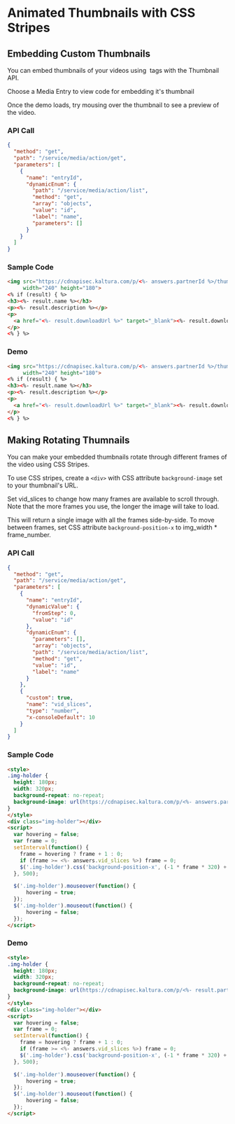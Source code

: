 <!--METADATA
{
  "sortOrder": 600,
  "tags": [
    "media"
  ],
  "keywords": [],
  "summary": "Create a gallery page with rotating dynamic thumbnails."
}
-->

# Animated Thumbnails with CSS Stripes


## Embedding Custom Thumbnails
You can embed thumbnails of your videos using <img> tags with the Thumbnail API.

Choose a Media Entry to view code for embedding it's thumbnail

Once the demo loads, try mousing over the thumbnail to see a preview of the video.

### API Call
```json
{
  "method": "get",
  "path": "/service/media/action/get",
  "parameters": [
    {
      "name": "entryId",
      "dynamicEnum": {
        "path": "/service/media/action/list",
        "method": "get",
        "array": "objects",
        "value": "id",
        "label": "name",
        "parameters": []
      }
    }
  ]
}
```
### Sample Code
```html
<img src="https://cdnapisec.kaltura.com/p/<%- answers.partnerId %>/thumbnail/entry_id/<%- answers.entryId %>/width/240/height/180"
     width="240" height="180">
<% if (result) { %>
<h3><%- result.name %></h3>
<p><%- result.description %></p>
<p>
  <a href="<%- result.downloadUrl %>" target="_blank"><%- result.downloadUrl %></a>
</p>
<% } %>


```
### Demo
```html
<img src="https://cdnapisec.kaltura.com/p/<%- answers.partnerId %>/thumbnail/entry_id/<%- answers.entryId %>/width/240/height/180"
     width="240" height="180">
<% if (result) { %>
<h3><%- result.name %></h3>
<p><%- result.description %></p>
<p>
  <a href="<%- result.downloadUrl %>" target="_blank"><%- result.downloadUrl %></a>
</p>
<% } %>


```

## Making Rotating Thumnails
You can make your embedded thumbnails rotate through different frames of the video using CSS Stripes.

To use CSS stripes, create a `<div>` with CSS attribute `background-image` set to your thumbnail's URL.

Set vid_slices to change how many frames are available to scroll through. Note that the more frames you use,
the longer the image will take to load.

This will return a single image with all the frames side-by-side. To move between frames, set CSS attribute `background-position-x`
to img_width * frame_number.



### API Call
```json
{
  "method": "get",
  "path": "/service/media/action/get",
  "parameters": [
    {
      "name": "entryId",
      "dynamicValue": {
        "fromStep": 0,
        "value": "id"
      },
      "dynamicEnum": {
        "parameters": [],
        "array": "objects",
        "path": "/service/media/action/list",
        "method": "get",
        "value": "id",
        "label": "name"
      }
    },
    {
      "custom": true,
      "name": "vid_slices",
      "type": "number",
      "x-consoleDefault": 10
    }
  ]
}
```
### Sample Code
```html
<style>
.img-holder {
  height: 180px;
  width: 320px;
  background-repeat: no-repeat;
  background-image: url(https://cdnapisec.kaltura.com/p/<%- answers.partnerId %>/thumbnail/entry_id/<%- answers.entryId %>/vid_slices/<%- answers.vid_slices %>/widget_id/0/type/2/width/320/height/180)
}
</style>
<div class="img-holder"></div>
<script>
  var hovering = false;
  var frame = 0;
  setInterval(function() {
    frame = hovering ? frame + 1 : 0;
    if (frame >= <%- answers.vid_slices %>) frame = 0;
    $('.img-holder').css('background-position-x', (-1 * frame * 320) + 'px');
  }, 500);

  $('.img-holder').mouseover(function() {
      hovering = true;
  });
  $('.img-holder').mouseout(function() {
      hovering = false;
  });
</script>
```
### Demo
```html
<style>
.img-holder {
  height: 180px;
  width: 320px;
  background-repeat: no-repeat;
  background-image: url(https://cdnapisec.kaltura.com/p/<%- result.partnerId %>/thumbnail/entry_id/<%- result.id %>/vid_slices/<%- answers.vid_slices %>/widget_id/0/type/2/width/320/height/180)
}
</style>
<div class="img-holder"></div>
<script>
  var hovering = false;
  var frame = 0;
  setInterval(function() {
    frame = hovering ? frame + 1 : 0;
    if (frame >= <%- answers.vid_slices %>) frame = 0;
    $('.img-holder').css('background-position-x', (-1 * frame * 320) + 'px');
  }, 500);

  $('.img-holder').mouseover(function() {
      hovering = true;
  });
  $('.img-holder').mouseout(function() {
      hovering = false;
  });
</script>
```